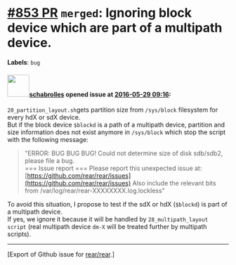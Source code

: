 [\#853 PR](https://github.com/rear/rear/pull/853) `merged`: Ignoring block device which are part of a multipath device.
=======================================================================================================================

**Labels**: `bug`

#### <img src="https://avatars.githubusercontent.com/u/19491077?u=0021b16ab426902cbe676f6831f41607bbe4d441&v=4" width="50">[schabrolles](https://github.com/schabrolles) opened issue at [2016-05-29 09:16](https://github.com/rear/rear/pull/853):

`20_partition_layout.sh`gets partition size from `/sys/block` filesystem
for every hdX or sdX device.  
But if the block device `$blockd` is a path of a multipath device,
partition and size information does not exist anymore in `/sys/block`
which stop the script with the following message:

> "ERROR: BUG BUG BUG! Could not determine size of disk sdb/sdb2, please
> file a bug.  
> === Issue report === Please report this unexpected issue at:
> [https://github.com/rear/rear/issues](https://github.com/rear/rear/issues)
> Also include the relevant bits from
> /var/log/rear/rear-XXXXXXXX.log.lockless"

To avoid this situation, I propose to test if the sdX or hdX (`$blockd`)
is part of a multipath device.  
If yes, we ignore it because it will be handled by
`28_multipath_layout script` (real multipath device `dm-X` will be
treated further by multipath scripts).

------------------------------------------------------------------------

\[Export of Github issue for
[rear/rear](https://github.com/rear/rear).\]
